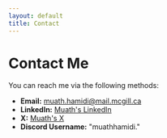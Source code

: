 ```yaml
---
layout: default
title: Contact
---
```


# Contact Me

You can reach me via the following methods:

*   **Email:** [muath.hamidi@mail.mcgill.ca](mailto:muath.hamidi@mail.mcgill.ca)
*   **LinkedIn:** [Muath's LinkedIn](https://www.linkedin.com/in/muath-hamidi-434691271)
*   **X:** [Muath's X](https://x.com/MuathHamidi)
*   **Discord Username:** "muathhamidi."
